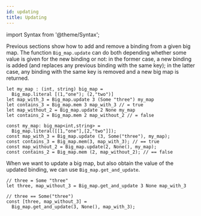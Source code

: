 ```yaml
---
id: updating
title: Updating
---
```


import Syntax from '@theme/Syntax';

Previous sections show how to add and remove a binding from a given
big map. The function `Big_map.update` can do both depending whether
some value is given for the new binding or not: in the former case, a
new binding is added (and replaces any previous binding with the same
key); in the latter case, any binding with the same key is removed and
a new big map is returned.

<Syntax syntax="cameligo">

```cameligo group=big_map_updating
let my_map : (int, string) big_map =
  Big_map.literal [(1,"one"); (2,"two")]
let map_with_3 = Big_map.update 3 (Some "three") my_map
let contains_3 = Big_map.mem 3 map_with_3 // = true
let map_without_2 = Big_map.update 2 None my_map
let contains_2 = Big_map.mem 2 map_without_2 // = false
```

</Syntax>

<Syntax syntax="jsligo">

```jsligo group=big_map_updating
const my_map: big_map<int,string> =
  Big_map.literal([[1,"one"],[2,"two"]]);
const map_with_3 = Big_map.update (3, Some("three"), my_map);
const contains_3 = Big_map.mem(3, map_with_3); // == true
const map_without_2 = Big_map.update(2, None(), my_map);
const contains_2 = Big_map.mem (2, map_without_2); // == false
```

</Syntax>

When we want to update a big map, but also obtain the value of the
updated binding, we can use `Big_map.get_and_update`.

<Syntax syntax="cameligo">

```cameligo group=big_map_updating
// three = Some "three"
let three, map_without_3 = Big_map.get_and_update 3 None map_with_3
```

</Syntax>

<Syntax syntax="jsligo">

```jsligo group=big_map_updating
// three == Some("three")
const [three, map_without_3] =
  Big_map.get_and_update(3, None(), map_with_3);
```

</Syntax>
